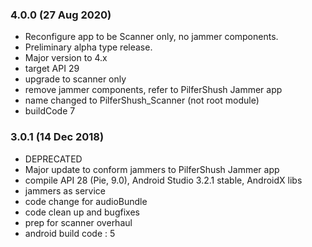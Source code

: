 ### 4.0.0 (27 Aug 2020)
* Reconfigure app to be Scanner only, no jammer components.
* Preliminary alpha type release.
* Major version to 4.x
* target API 29
* upgrade to scanner only
* remove jammer components, refer to PilferShush Jammer app
* name changed to PilferShush_Scanner (not root module)
* buildCode 7

### 3.0.1 (14 Dec 2018)
* DEPRECATED
* Major update to conform jammers to PilferShush Jammer app
* compile API 28 (Pie, 9.0), Android Studio 3.2.1 stable, AndroidX libs
* jammers as service
* code change for audioBundle
* code clean up and bugfixes
* prep for scanner overhaul
* android build code : 5





